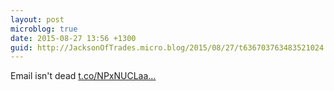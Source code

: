 ```yaml
---
layout: post
microblog: true
date: 2015-08-27 13:56 +1300
guid: http://JacksonOfTrades.micro.blog/2015/08/27/t636703763483521024.html
---
```

Email isn't dead [t.co/NPxNUCLaa...](http://t.co/NPxNUCLaaJ)
